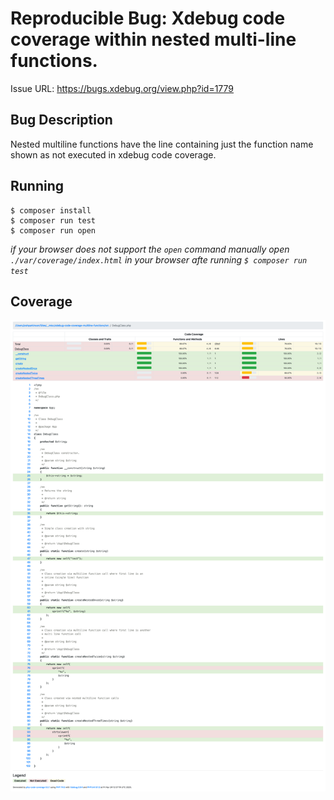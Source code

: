 # Reproducible Bug: Xdebug code coverage within nested multi-line functions.

Issue URL: https://bugs.xdebug.org/view.php?id=1779

## Bug Description

Nested multiline functions have the line containing just the function name shown
as not executed in xdebug code coverage.

## Running

```
$ composer install
$ composer run test
$ composer run open
```

_if your browser does not support the `open` command manually open
`./var/coverage/index.html` in your browser afte running `$ composer run test`_

## Coverage

![Kiku](docs/coverage.png)
